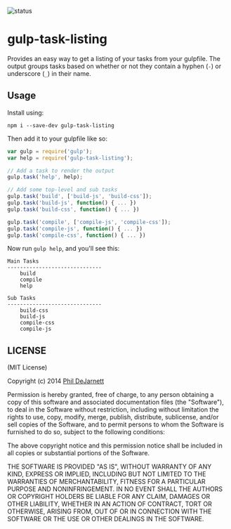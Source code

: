 ![status](https://secure.travis-ci.org/OverZealous/gulp-task-listing.png?branch=master)

gulp-task-listing
=======

Provides an easy way to get a listing of your tasks from your gulpfile.  The output groups tasks based on whether or not they contain a hyphen (`-`) or underscore (`_`) in their name.

Usage
-----

Install using:

    npm i --save-dev gulp-task-listing

Then add it to your gulpfile like so:

```js
var gulp = require('gulp');
var help = require('gulp-task-listing');

// Add a task to render the output
gulp.task('help', help);

// Add some top-level and sub tasks
gulp.task('build', ['build-js', 'build-css']);
gulp.task('build-js', function() { ... })
gulp.task('build-css', function() { ... })

gulp.task('compile', ['compile-js', 'compile-css']);
gulp.task('compile-js', function() { ... })
gulp.task('compile-css', function() { ... })
```

Now run `gulp help`, and you'll see this:

```plain
Main Tasks
------------------------------
    build
    compile
    help

Sub Tasks
------------------------------
    build-css
    build-js
    compile-css
    compile-js
```


LICENSE
-------

(MIT License)

Copyright (c) 2014 [Phil DeJarnett](http://overzealous.com)

Permission is hereby granted, free of charge, to any person obtaining
a copy of this software and associated documentation files (the
"Software"), to deal in the Software without restriction, including
without limitation the rights to use, copy, modify, merge, publish,
distribute, sublicense, and/or sell copies of the Software, and to
permit persons to whom the Software is furnished to do so, subject to
the following conditions:

The above copyright notice and this permission notice shall be
included in all copies or substantial portions of the Software.

THE SOFTWARE IS PROVIDED "AS IS", WITHOUT WARRANTY OF ANY KIND,
EXPRESS OR IMPLIED, INCLUDING BUT NOT LIMITED TO THE WARRANTIES OF
MERCHANTABILITY, FITNESS FOR A PARTICULAR PURPOSE AND
NONINFRINGEMENT. IN NO EVENT SHALL THE AUTHORS OR COPYRIGHT HOLDERS BE
LIABLE FOR ANY CLAIM, DAMAGES OR OTHER LIABILITY, WHETHER IN AN ACTION
OF CONTRACT, TORT OR OTHERWISE, ARISING FROM, OUT OF OR IN CONNECTION
WITH THE SOFTWARE OR THE USE OR OTHER DEALINGS IN THE SOFTWARE.
